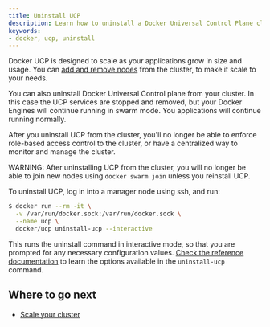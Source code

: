 ```yaml
---
title: Uninstall UCP
description: Learn how to uninstall a Docker Universal Control Plane cluster.
keywords:
- docker, ucp, uninstall
---
```


Docker UCP is designed to scale as your applications grow in size and usage.
You can [add and remove nodes](scale-your-cluster.md) from the cluster, to make
it scale to your needs.

You can also uninstall Docker Universal Control plane from your cluster. In this
case the UCP services are stopped and removed, but your Docker Engines will
continue running in swarm mode. You applications will continue running normally.

After you uninstall UCP from the cluster, you'll no longer be able to enforce
role-based access control to the cluster, or have a centralized way to monitor
and manage the cluster.

WARNING: After uninstalling UCP from the cluster, you will no longer be able to
join new nodes using `docker swarm join` unless you reinstall UCP.

To uninstall UCP, log in into a manager node using ssh, and run:

```bash
$ docker run --rm -it \
  -v /var/run/docker.sock:/var/run/docker.sock \
  --name ucp \
  docker/ucp uninstall-ucp --interactive
```

This runs the uninstall command in interactive mode, so that you are prompted
for any necessary configuration values.
[Check the reference documentation](../reference/index.md) to learn the options
available in the `uninstall-ucp` command.

## Where to go next

* [Scale your cluster](scale-your-cluster.md)
